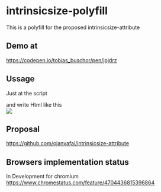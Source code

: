 # intrinsicsize-polyfill
This is a polyfill for the proposed intrinsicsize-attribute

## Demo at
https://codepen.io/tobias_buschor/pen/jpjdrz

## Ussage
Just at the script   
<script src="https://rawgit.com/nuxodin/intrinsicsize-polyfill/master/min.js?y1" target=_blank></script>  
and write Html like this  
<img src="https://imageshack.com/a/img923/1476/HFfqqe.jpg" intrinsicsize="1920x1281">  

## Proposal
https://github.com/ojanvafai/intrinsicsize-attribute  

## Browsers implementation status
In Development for chromium
https://www.chromestatus.com/feature/4704436815396864
